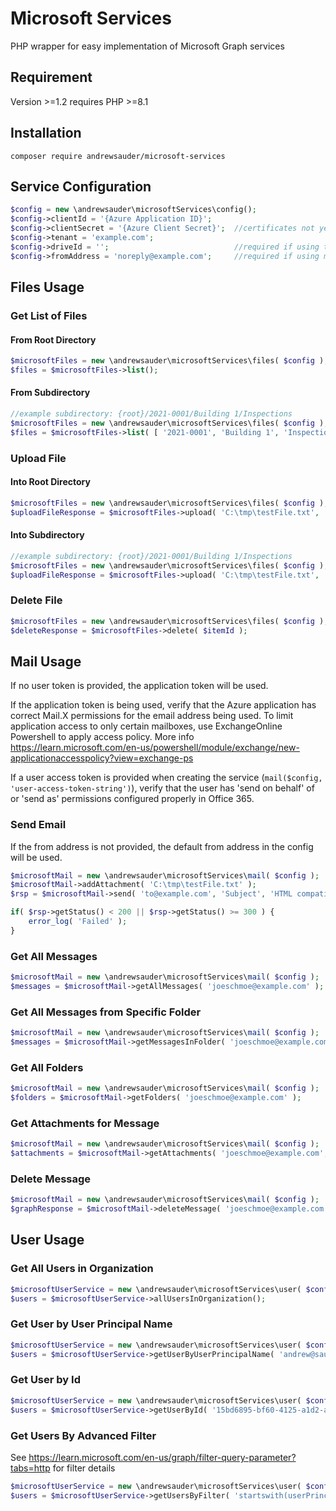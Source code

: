 # Microsoft Services

PHP wrapper for easy implementation of Microsoft Graph services

## Requirement
Version >=1.2 requires PHP >=8.1

## Installation

`composer require andrewsauder/microsoft-services`

## Service Configuration

```php
$config = new \andrewsauder\microsoftServices\config();
$config->clientId = '{Azure Application ID}';
$config->clientSecret = '{Azure Client Secret}';  //certificates not yet supported
$config->tenant = 'example.com';
$config->driveId = '';                            //required if using the files service - cay be found using Graph explorer
$config->fromAddress = 'noreply@example.com';     //required if using mail service - this is just a default
```

## Files Usage

### Get List of Files

#### From Root Directory

```php
$microsoftFiles = new \andrewsauder\microsoftServices\files( $config );
$files = $microsoftFiles->list();
```

#### From Subdirectory

```php
//example subdirectory: {root}/2021-0001/Building 1/Inspections
$microsoftFiles = new \andrewsauder\microsoftServices\files( $config );
$files = $microsoftFiles->list( [ '2021-0001', 'Building 1', 'Inspections' ] );
```

### Upload File

#### Into Root Directory

```php
$microsoftFiles = new \andrewsauder\microsoftServices\files( $config );
$uploadFileResponse = $microsoftFiles->upload( 'C:\tmp\testFile.txt', 'testFile.txt' );
```

#### Into Subdirectory

```php
//example subdirectory: {root}/2021-0001/Building 1/Inspections
$microsoftFiles = new \andrewsauder\microsoftServices\files( $config );
$uploadFileResponse = $microsoftFiles->upload( 'C:\tmp\testFile.txt', 'testFile.txt', [ '2021-0001', 'Building 1', 'Inspections' ] );
```

### Delete File

```php
$microsoftFiles = new \andrewsauder\microsoftServices\files( $config );
$deleteResponse = $microsoftFiles->delete( $itemId );
```

## Mail Usage
If no user token is provided, the application token will be used.

If the application token is being used, verify that the Azure application has correct Mail.X permissions for the email 
address being used. To limit application access to only certain mailboxes, use ExchangeOnline Powershell to apply access
policy. More info https://learn.microsoft.com/en-us/powershell/module/exchange/new-applicationaccesspolicy?view=exchange-ps

If a user access token is provided when creating the service (`mail($config, 'user-access-token-string')`), verify that 
the user has 'send on behalf' of or 'send as' permissions configured properly in Office 365. 


### Send Email

If the from address is not provided, the default from address in the config will be used.

```php
$microsoftMail = new \andrewsauder\microsoftServices\mail( $config );
$microsoftMail->addAttachment( 'C:\tmp\testFile.txt' );
$rsp = $microsoftMail->send( 'to@example.com', 'Subject', 'HTML compatible message', 'from@example.com' );

if( $rsp->getStatus() < 200 || $rsp->getStatus() >= 300 ) {
    error_log( 'Failed' );
}
```


### Get All Messages
```php
$microsoftMail = new \andrewsauder\microsoftServices\mail( $config );
$messages = $microsoftMail->getAllMessages( 'joeschmoe@example.com' );
```

### Get All Messages from Specific Folder
```php
$microsoftMail = new \andrewsauder\microsoftServices\mail( $config );
$messages = $microsoftMail->getMessagesInFolder( 'joeschmoe@example.com', 'mail-folder-id' );
```


### Get All Folders
```php
$microsoftMail = new \andrewsauder\microsoftServices\mail( $config );
$folders = $microsoftMail->getFolders( 'joeschmoe@example.com' );
```


### Get Attachments for Message
```php
$microsoftMail = new \andrewsauder\microsoftServices\mail( $config );
$attachments = $microsoftMail->getAttachments( 'joeschmoe@example.com', 'message-id' );
```


### Delete Message
```php
$microsoftMail = new \andrewsauder\microsoftServices\mail( $config );
$graphResponse = $microsoftMail->deleteMessage( 'joeschmoe@example.com', 'message-id' );
```

## User Usage

### Get All Users in Organization

```php
$microsoftUserService = new \andrewsauder\microsoftServices\user( $config );
$users = $microsoftUserService->allUsersInOrganization();
```

### Get User by User Principal Name
```php
$microsoftUserService = new \andrewsauder\microsoftServices\user( $config );
$users = $microsoftUserService->getUserByUserPrincipalName( 'andrew@sauder.software' );
```


### Get User by Id
```php
$microsoftUserService = new \andrewsauder\microsoftServices\user( $config );
$users = $microsoftUserService->getUserById( '15bd6895-bf60-4125-a1d2-affb7e0de5d8' );
```


### Get Users By Advanced Filter
See https://learn.microsoft.com/en-us/graph/filter-query-parameter?tabs=http for filter details
```php
$microsoftUserService = new \andrewsauder\microsoftServices\user( $config );
$users = $microsoftUserService->getUsersByFilter( 'startswith(userPrincipalName,"andrew")' );
```
